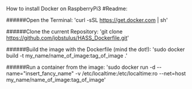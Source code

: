 How to install Docker on RaspberryPi3
#Readme:

######Open the Terminal:
'curl -sSL https://get.docker.com | sh'

######Clone the current Repository:
'git clone https://github.com/jobstulus/HASS_Dockerfile.git'

######Build the image with the Dockerfile (mind the dot!):
'sudo docker build -t my_name/name_of_image:tag_of_image .'

######Run a container from the image:
'sudo docker run -d --name="insert_fancy_name" -v /etc/localtime:/etc/localtime:ro --net=host my_name/name_of_image:tag_of_image'



